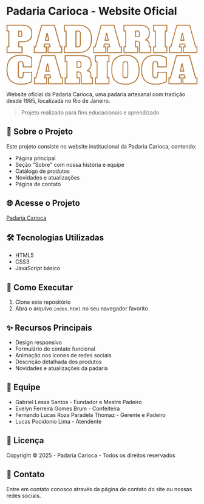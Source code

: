 # Padaria Carioca - Website Oficial

![Logo Padaria Carioca¹ - PADARIA](img/logo1.png)
![Logo Padaria Carioca² - CARIOCA](img/logo2.png)

Website oficial da Padaria Carioca, uma padaria artesanal com tradição desde 1985, localizada no Rio de Janeiro.

> Projeto realizado para fins educacionais e aprendizado

## 📌 Sobre o Projeto

Este projeto consiste no website institucional da Padaria Carioca, contendo:
- Página principal
- Seção "Sobre" com nossa história e equipe
- Catálogo de produtos
- Novidades e atualizações
- Página de contato

## 🌐 Acesse o Projeto

[Padaria Carioca](https://padariacarioca.netlify.app/)

## 🛠 Tecnologias Utilizadas
- HTML5
- CSS3
- JavaScript básico

## 🚀 Como Executar
1. Clone este repositório
2. Abra o arquivo `index.html` no seu navegador favorito

## ✨ Recursos Principais
- Design responsivo
- Formulário de contato funcional
- Animação nos ícones de redes sociais
- Descrição detalhada dos produtos
- Novidades e atualizações da padaria

## 👥 Equipe
- Gabriel Lessa Santos - Fundador e Mestre Padeiro
- Evelyn Ferreira Gomes Brum - Confeiteira
- Fernando Lucas Roza Paradela Thomaz - Gerente e Padeiro
- Lucas Pocidonio Lima - Atendente

## 📄 Licença
Copyright © 2025 - Padaria Carioca - Todos os direitos reservados

## 📧 Contato
Entre em contato conosco através da página de contato do site ou nossas redes sociais.